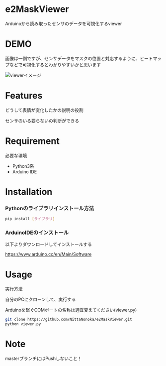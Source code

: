 # e2MaskViewer

Arduinoから読み取ったセンサのデータを可視化するviewer


# DEMO

画像は一例ですが、センサデータをマスクの位置と対応するように、ヒートマップなどで可視化するとわかりやすいかと思います

![viewerイメージ](https://user-images.githubusercontent.com/40416853/94401996-64aa1880-01a6-11eb-88df-a83a020a282a.jpg)


# Features
どうして表情が変化したかの説明の役割

センサのいる要らないの判断ができる


# Requirement

必要な環境

* Python3系
* Arduino IDE

# Installation

### Pythonのライブラリインストール方法

```bash
pip install [ライブラリ]
```

### ArduinoIDEのインストール

以下よりダウンロードしてインストールする

https://www.arduino.cc/en/Main/Software

# Usage

実行方法

自分のPCにクローンして、実行する

Arduinoを繋ぐCOMポートの名称は適宜変えてください(viewer.py)
```bash
git clone https://github.com/NittaNonoka/e2MaskViewer.git
python viewer.py
```

# Note
masterブランチにはPushしないこと！
